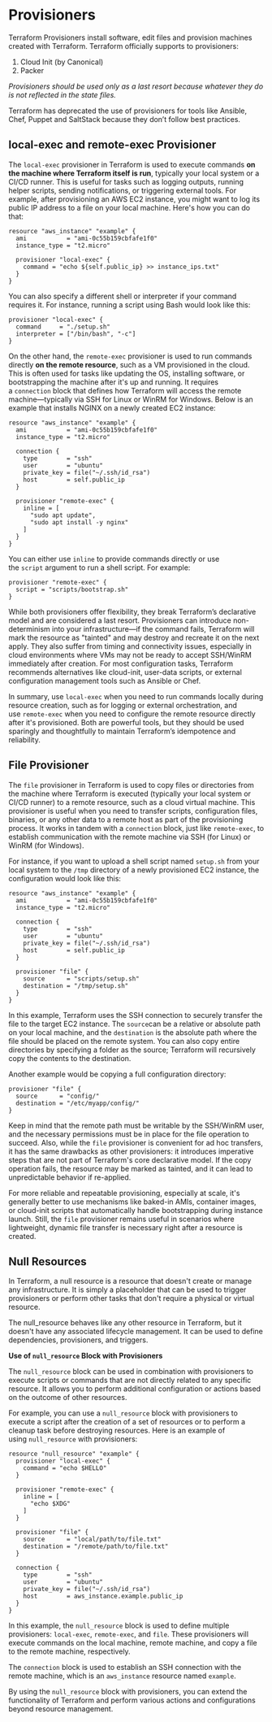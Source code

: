 # Provisioners

Terraform Provisioners install software, edit files and provision machines created with Terraform. Terraform officially supports to provisioners:

1. Cloud Init (by Canonical)
2. Packer

_Provisioners should be used only as a last resort because whatever they do is not reflected in the state files._

Terraform has deprecated the use of provisioners for tools like Ansible, Chef, Puppet and SaltStack because they don’t follow best practices.

## local-exec and remote-exec Provisioner

The `local-exec` provisioner in Terraform is used to execute commands **on the machine where Terraform itself is run**, typically your local system or a CI/CD runner. This is useful for tasks such as logging outputs, running helper scripts, sending notifications, or triggering external tools. For example, after provisioning an AWS EC2 instance, you might want to log its public IP address to a file on your local machine. Here's how you can do that:

```hcl
resource "aws_instance" "example" {
  ami           = "ami-0c55b159cbfafe1f0"
  instance_type = "t2.micro"

  provisioner "local-exec" {
    command = "echo ${self.public_ip} >> instance_ips.txt"
  }
}
```

You can also specify a different shell or interpreter if your command requires it. For instance, running a script using Bash would look like this:

```hcl
provisioner "local-exec" {
  command     = "./setup.sh"
  interpreter = ["/bin/bash", "-c"]
}
```

On the other hand, the `remote-exec` provisioner is used to run commands directly **on the remote resource**, such as a VM provisioned in the cloud. This is often used for tasks like updating the OS, installing software, or bootstrapping the machine after it's up and running. It requires a `connection` block that defines how Terraform will access the remote machine—typically via SSH for Linux or WinRM for Windows. Below is an example that installs NGINX on a newly created EC2 instance:

```hcl
resource "aws_instance" "example" {
  ami           = "ami-0c55b159cbfafe1f0"
  instance_type = "t2.micro"

  connection {
    type        = "ssh"
    user        = "ubuntu"
    private_key = file("~/.ssh/id_rsa")
    host        = self.public_ip
  }

  provisioner "remote-exec" {
    inline = [
      "sudo apt update",
      "sudo apt install -y nginx"
    ]
  }
}
```

You can either use `inline` to provide commands directly or use the `script` argument to run a shell script. For example:

```hcl
provisioner "remote-exec" {
  script = "scripts/bootstrap.sh"
}
```

While both provisioners offer flexibility, they break Terraform’s declarative model and are considered a last resort. Provisioners can introduce non-determinism into your infrastructure—if the command fails, Terraform will mark the resource as "tainted" and may destroy and recreate it on the next apply. They also suffer from timing and connectivity issues, especially in cloud environments where VMs may not be ready to accept SSH/WinRM immediately after creation. For most configuration tasks, Terraform recommends alternatives like cloud-init, user-data scripts, or external configuration management tools such as Ansible or Chef.

In summary, use `local-exec` when you need to run commands locally during resource creation, such as for logging or external orchestration, and use `remote-exec` when you need to configure the remote resource directly after it's provisioned. Both are powerful tools, but they should be used sparingly and thoughtfully to maintain Terraform’s idempotence and reliability.

## File Provisioner

The `file` provisioner in Terraform is used to copy files or directories from the machine where Terraform is executed (typically your local system or CI/CD runner) to a remote resource, such as a cloud virtual machine. This provisioner is useful when you need to transfer scripts, configuration files, binaries, or any other data to a remote host as part of the provisioning process. It works in tandem with a `connection` block, just like `remote-exec`, to establish communication with the remote machine via SSH (for Linux) or WinRM (for Windows).

For instance, if you want to upload a shell script named `setup.sh` from your local system to the `/tmp` directory of a newly provisioned EC2 instance, the configuration would look like this:

```hcl
resource "aws_instance" "example" {
  ami           = "ami-0c55b159cbfafe1f0"
  instance_type = "t2.micro"

  connection {
    type        = "ssh"
    user        = "ubuntu"
    private_key = file("~/.ssh/id_rsa")
    host        = self.public_ip
  }

  provisioner "file" {
    source      = "scripts/setup.sh"
    destination = "/tmp/setup.sh"
  }
}
```

In this example, Terraform uses the SSH connection to securely transfer the file to the target EC2 instance. The `source`can be a relative or absolute path on your local machine, and the `destination` is the absolute path where the file should be placed on the remote system. You can also copy entire directories by specifying a folder as the source; Terraform will recursively copy the contents to the destination.

Another example would be copying a full configuration directory:

```hcl
provisioner "file" {
  source      = "config/"
  destination = "/etc/myapp/config/"
}
```

Keep in mind that the remote path must be writable by the SSH/WinRM user, and the necessary permissions must be in place for the file operation to succeed. Also, while the `file` provisioner is convenient for ad hoc transfers, it has the same drawbacks as other provisioners: it introduces imperative steps that are not part of Terraform's core declarative model. If the copy operation fails, the resource may be marked as tainted, and it can lead to unpredictable behavior if re-applied.

For more reliable and repeatable provisioning, especially at scale, it's generally better to use mechanisms like baked-in AMIs, container images, or cloud-init scripts that automatically handle bootstrapping during instance launch. Still, the `file` provisioner remains useful in scenarios where lightweight, dynamic file transfer is necessary right after a resource is created.

## Null Resources

In Terraform, a null resource is a resource that doesn't create or manage any infrastructure. It is simply a placeholder that can be used to trigger provisioners or perform other tasks that don't require a physical or virtual resource.

The null_resource behaves like any other resource in Terraform, but it doesn't have any associated lifecycle management. It can be used to define dependencies, provisioners, and triggers.

**Use of `null_resource` Block with Provisioners**

The `null_resource` block can be used in combination with provisioners to execute scripts or commands that are not directly related to any specific resource. It allows you to perform additional configuration or actions based on the outcome of other resources.

For example, you can use a `null_resource` block with provisioners to execute a script after the creation of a set of resources or to perform a cleanup task before destroying resources. Here is an example of using `null_resource` with provisioners:

```hcl
resource "null_resource" "example" {
  provisioner "local-exec" {
    command = "echo $HELLO"
  }

  provisioner "remote-exec" {
    inline = [
      "echo $XDG"
    ]
  }

  provisioner "file" {
    source      = "local/path/to/file.txt"
    destination = "/remote/path/to/file.txt"
  }

  connection {
    type        = "ssh"
    user        = "ubuntu"
    private_key = file("~/.ssh/id_rsa")
    host        = aws_instance.example.public_ip
  }
}
```

In this example, the `null_resource` block is used to define multiple provisioners: `local-exec`, `remote-exec`, and `file`. These provisioners will execute commands on the local machine, remote machine, and copy a file to the remote machine, respectively.

The `connection` block is used to establish an SSH connection with the remote machine, which is an `aws_instance` resource named `example`.

By using the `null_resource` block with provisioners, you can extend the functionality of Terraform and perform various actions and configurations beyond resource management.
